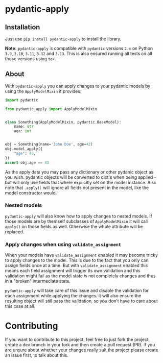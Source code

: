 # pydantic-apply

## Installation

Just use `pip install pydantic-apply` to install the library.

**Note:** `pydantic-apply` is compatible with `pydantic` versions `2.x` on Python `3.9`, `3.10`, `3.11`, `3.12`
and `3.13`. This is also ensured running all tests on all those versions using `tox`.

## About

With `pydantic-apply` you can apply changes to your pydantic models by using
the `ApplyModelMixin` it provides:

```python
import pydantic

from pydantic_apply import ApplyModelMixin


class Something(ApplyModelMixin, pydantic.BaseModel):
    name: str
    age: int


obj = Something(name='John Doe', age=42)
obj.model_apply({
    "age": 43,
})
assert obj.age == 43
```

As the apply data you may pass any dictionary or other pydanic object as you
wish. pydantic objects will be converted to dict's when being applied - but will
only use fields that where explicitly set on the model instance. Also note
that `.apply()` will ignore all fields not present in the model, like the
model constructor would.

### Nested models

`pydantic-apply` will also know how to apply changes to nested models. If those
models are by themself subclasses of `ApplyModelMixin` it will call `apply()`
on those fields as well. Otherwise the whole attribute will be replaced.

### Apply changes when using `validate_assignment`

When your models have `validate_assignment` enabled it may become tricky to
apply changes to the model. This is due to the fact that you only can assign
fields once at a time. But with `validate_assignment` enabled this means each
field assignment will trigger its own validation and this validation might
fail as the model state is not completely changes and thus in a "broken"
intermediate state.

`pydantic-apply` will take care of this issue and disable the validation for
each assignment while applying the changes. It will also ensure the resulting
object will still pass the validation, so you don't have to care about this
case at all.

# Contributing

If you want to contribute to this project, feel free to just fork the project,
create a dev branch in your fork and then create a pull request (PR). If you
are unsure about whether your changes really suit the project please create an
issue first, to talk about this.
